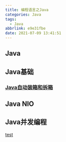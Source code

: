 ```yaml
---
title: 编程语言之Java
categories: Java
tags:
  - Java
abbrlink: e9e31fbe
date: 2021-07-09 13:41:51
---
```



## Java

## Java基础

### [Java自动装箱和拆箱](https://lovzi.cn/2021/01/25/Java/Java%E8%87%AA%E5%8A%A8%E8%A3%85%E7%AE%B1%E5%92%8C%E6%8B%86%E7%AE%B1/)

## Java NIO

## Java并发编程

[test](./Java自动装箱和拆箱.md)



